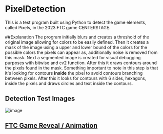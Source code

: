 # PixelDetection
This is a test program built using Python to detect the game elements, called Pixels, in the 2023 FTC game CENTERSTAGE.

##Explanation
The program initially blurs and creates a threshold of the original image allowing for colors to be easily defined. Then it creates a mask of the image using a upper and lower bound of the colors for the possible colors the pixels can appear as, additionally noise is removed from this mask. 
Next a segmented image is created for visual debugging purposes with bitwise and cv2 function. After this it draws contours around the pixels found in the mask. Something important to note in this step is that it's looking for contours **inside** the pixel to avoid contours branching between pixels.
After this it looks for contours with 6 sides, hexagons, inside the pixels and draws circles and text inside the contours.

## Detection Test Images
![image](https://github.com/Wmatistic/PixelDetection/assets/52674478/54abf2cf-b013-48b1-8532-28a8d1090535)

## [FTC Game Reveal / Animation](https://www.youtube.com/watch?v=lDcZCR4GOpY&t=4s&ab_channel=FirstUpdatesNow)
